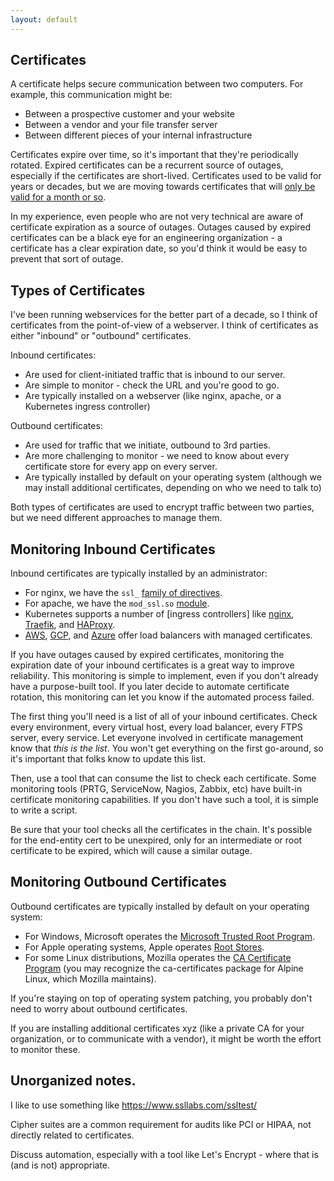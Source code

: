 ```yaml
---
layout: default
---
```


## Certificates

A certificate helps secure communication between two computers. For example, this communication might be:
 - Between a prospective customer and your website
 - Between a vendor and your file transfer server
 - Between different pieces of your internal infrastructure

Certificates expire over time, so it's important that they're periodically rotated. Expired certificates can be a recurrent source of outages, especially if the certificates are short-lived. Certificates used to be valid for years or decades, but we are moving towards certificates that will [only be valid for a month or so](https://www.digicert.com/blog/tls-certificate-lifetimes-will-officially-reduce-to-47-days). 

In my experience, even people who are not very technical are aware of certificate expiration as a source of outages. Outages caused by expired certificates can be a black eye for an engineering organization - a certificate has a clear expiration date, so you'd think it would be easy to prevent that sort of outage. 

## Types of Certificates

I've been running webservices for the better part of a decade, so I think of certificates from the point-of-view of a webserver. I think of certificates as either "inbound" or "outbound" certificates. 

Inbound certificates:
 - Are used for client-initiated traffic that is inbound to our server. 
 - Are simple to monitor - check the URL and you're good to go. 
 - Are typically installed on a webserver (like nginx, apache, or a Kubernetes ingress controller)

Outbound certificates:
 - Are used for traffic that we initiate, outbound to 3rd parties. 
 - Are more challenging to monitor - we need to know about every certificate store for every app on every server. 
 - Are typically installed by default on your operating system (although we may install additional certificates, depending on who we need to talk to)

Both types of certificates are used to encrypt traffic between two parties, but we need different approaches to manage them. 

## Monitoring Inbound Certificates

Inbound certificates are typically installed by an administrator:
 - For nginx, we have the `ssl_` [family of directives](https://nginx.org/en/docs/http/configuring_https_servers.html). 
 - For apache, we have the `mod_ssl.so` [module](https://httpd.apache.org/docs/2.4/ssl/ssl_howto.html).
 - Kubernetes supports a number of [ingress controllers] like [nginx](https://kubernetes.github.io/ingress-nginx/), [Traefik](https://doc.traefik.io/traefik/reference/install-configuration/providers/kubernetes/kubernetes-ingress/), and [HAProxy](https://www.haproxy.com/documentation/kubernetes-ingress/overview/).
 - [AWS](https://docs.aws.amazon.com/elasticloadbalancing/latest/application/https-listener-certificates.html), [GCP](https://cloud.google.com/load-balancing/docs/ssl-certificates), and [Azure](https://learn.microsoft.com/en-us/azure/app-service/configure-ssl-certificate?tabs=apex%2Crbac%2Cazure-cli) offer load balancers with managed certificates. 

If you have outages caused by expired certificates, monitoring the expiration date of your inbound certificates is a great way to improve reliability. This monitoring is simple to implement, even if you don't already have a purpose-built tool. If you later decide to automate certificate rotation, this monitoring can let you know if the automated process failed.

The first thing you'll need is a list of all of your inbound certificates. Check every environment, every virtual host, every load balancer, every FTPS server, every service. Let everyone involved in certificate management know that _this is the list_. You won't get everything on the first go-around, so it's important that folks know to update this list.

Then, use a tool that can consume the list to check each certificate. Some monitoring tools (PRTG, ServiceNow, Nagios, Zabbix, etc) have built-in certificate monitoring capabilities. If you don't have such a tool, it is simple to write a script.

Be sure that your tool checks all the certificates in the chain. It's possible for the end-entity cert to be unexpired, only for an intermediate or root certificate to be expired, which will cause a similar outage.

## Monitoring Outbound Certificates

Outbound certificates are typically installed by default on your operating system:
 - For Windows, Microsoft operates the [Microsoft Trusted Root Program](https://learn.microsoft.com/en-us/security/trusted-root/program-requirements).
 - For Apple operating systems, Apple operates [Root Stores](https://support.apple.com/en-us/103272).
 - For some Linux distributions, Mozilla operates the [CA Certificate Program](https://wiki.mozilla.org/CA) (you may recognize the ca-certificates package for Alpine Linux, which Mozilla maintains). 

 If you're staying on top of operating system patching, you probably don't need to worry about outbound certificates. 

 If you are installing additional certificates xyz (like a private CA for your organization, or to communicate with a vendor), it might be worth the effort to monitor these. 

## Unorganized notes. 

I like to use something like https://www.ssllabs.com/ssltest/ 

Cipher suites are a common requirement for audits like PCI or HIPAA, not directly related to certificates. 

Discuss automation, especially with a tool like Let's Encrypt - where that is (and is not) appropriate.

